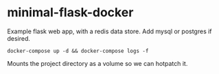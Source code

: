 # minimal-flask-docker
Example flask web app, with a redis data store. Add mysql or postgres if desired.

```docker-compose up -d && docker-compose logs -f```

Mounts the project directory as a volume so we can hotpatch it.


